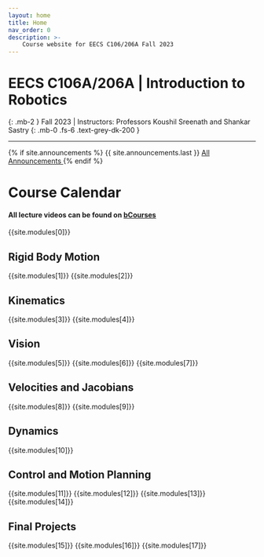 ```yaml
---
layout: home
title: Home
nav_order: 0
description: >-
    Course website for EECS C106/206A Fall 2023
---
```

<!-- <div class="parallax-window" data-parallax="scroll" data-image-src="/assets/background.png" data-speed="0.1">/div> -->
# EECS C106A/206A | Introduction to Robotics
{: .mb-2 }
Fall 2023 | Instructors: Professors Koushil Sreenath and Shankar Sastry
{: .mb-0 .fs-6 .text-grey-dk-200 }

<hr>

{% if site.announcements %}
{{ site.announcements.last }}
<a href="{{ site.baseurl }}/announcements" class="btn btn-outline fs-3">
  All Announcements
</a>
{% endif %}

# Course Calendar

#### All lecture videos can be found on [bCourses](https://bcourses.berkeley.edu/courses/1522763/external_tools/78985)

{{site.modules[0]}}

## Rigid Body Motion
{{site.modules[1]}}
{{site.modules[2]}}

## Kinematics
{{site.modules[3]}}
{{site.modules[4]}}

## Vision
{{site.modules[5]}}
{{site.modules[6]}}
{{site.modules[7]}}

## Velocities and Jacobians
{{site.modules[8]}}
{{site.modules[9]}}

## Dynamics
{{site.modules[10]}}

## Control and Motion Planning
{{site.modules[11]}}
{{site.modules[12]}}
{{site.modules[13]}}
{{site.modules[14]}}

## Final Projects
{{site.modules[15]}}
{{site.modules[16]}}
{{site.modules[17]}}
